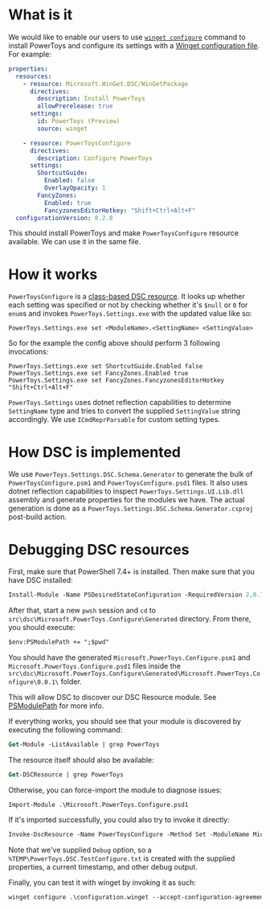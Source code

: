 # What is it

We would like to enable our users to use [`winget configure`](https://learn.microsoft.com/en-us/windows/package-manager/winget/configure) command to install PowerToys and configure its settings with a [Winget  configuration file](https://learn.microsoft.com/en-us/windows/package-manager/configuration/create). For example:

```yaml
properties:
  resources:
    - resource: Microsoft.WinGet.DSC/WinGetPackage
      directives:
        description: Install PowerToys
        allowPrerelease: true
      settings:
        id: PowerToys (Preview)
        source: winget

    - resource: PowerToysConfigure
      directives:
        description: Configure PowerToys
      settings:
        ShortcutGuide:
          Enabled: false
          OverlayOpacity: 1
        FancyZones:
          Enabled: true
          FancyzonesEditorHotkey: "Shift+Ctrl+Alt+F"
  configurationVersion: 0.2.0
```

This should install PowerToys and make `PowerToysConfigure` resource available. We can use it in the same file.

# How it works

`PowerToysConfigure` is a [class-based DSC resource](https://learn.microsoft.com/en-us/powershell/dsc/concepts/class-based-resources?view=dsc-2.0). It looks up whether each setting was specified or not by checking whether it's `$null` or `0` for `enum`s and invokes `PowerToys.Settings.exe` with the updated value like so:
```
PowerToys.Settings.exe set <ModuleName>.<SettingName> <SettingValue>
```

So for the example the config above should perform 3 following invocations:
```
PowerToys.Settings.exe set ShortcutGuide.Enabled false
PowerToys.Settings.exe set FancyZones.Enabled true
PowerToys.Settings.exe set FancyZones.FancyzonesEditorHotkey "Shift+Ctrl+Alt+F"
```

`PowerToys.Settings` uses dotnet reflection capabilities to determine `SettingName` type and tries to convert the supplied `SettingValue` string accordingly. We use `ICmdReprParsable` for custom setting types.


# How DSC is implemented

We use `PowerToys.Settings.DSC.Schema.Generator` to generate the bulk of `PowerToysConfigure.psm1` and `PowerToysConfigure.psd1` files. It also uses dotnet reflection capabilities to inspect `PowerToys.Settings.UI.Lib.dll` assembly and generate properties for the modules we have. The actual generation is done as a `PowerToys.Settings.DSC.Schema.Generator.csproj` post-build action.

# Debugging DSC resources

First, make sure that PowerShell 7.4+ is installed. Then make sure that you have DSC installed:

```ps
Install-Module -Name PSDesiredStateConfiguration -RequiredVersion 2.0.7
```

After that, start a new `pwsh` session and `cd` to `src\dsc\Microsoft.PowerToys.Configure\Generated` directory. From there, you should execute:
```ps
$env:PSModulePath += ";$pwd"
```

You should have the generated `Microsoft.PowerToys.Configure.psm1` and `Microsoft.PowerToys.Configure.psd1` files inside the `src\dsc\Microsoft.PowerToys.Configure\Generated\Microsoft.PowerToys.Configure\0.0.1\` folder.

This will allow DSC to discover our DSC Resource module. See [PSModulePath](https://learn.microsoft.com/en-us/powershell/module/microsoft.powershell.core/about/about_psmodulepath?view=powershell-7.4#long-description) for more info.

If everything works, you should see that your module is discovered by executing the following command:

```ps
Get-Module -ListAvailable | grep PowerToys
```

The resource itself should also be available:
```ps
Get-DSCResource | grep PowerToys
```

Otherwise, you can force-import the module to diagnose issues:

```
Import-Module .\Microsoft.PowerToys.Configure.psd1 
```

If it's imported successfully, you could also try to invoke it directly:

```ps
Invoke-DscResource -Name PowerToysConfigure -Method Set -ModuleName Microsoft.PowerToys.Configure -Property @{ Debug = $true; Awake = @{ Enabled = $false; Mode = "TIMED"; IntervalMinutes = "10" } }
```

Note that we've supplied `Debug` option, so a `%TEMP\PowerToys.DSC.TestConfigure.txt` is created with the supplied properties, a current timestamp, and other debug output.

Finally, you can test it with winget by invoking it as such:

```ps
winget configure .\configuration.winget --accept-configuration-agreements --disable-interactivity
```